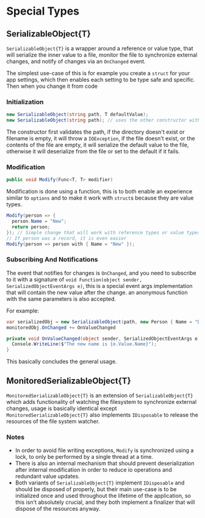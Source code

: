 # Special Types

## SerializableObject{T}

`SerializableObject{T}` is a wrapper around a reference or value type, that will serialize the inner value to a file, monitor the file to synchronize external changes, and notify of changes via an `OnChanged` event.

The simplest use-case of this is for example you create a `struct` for your app settings, which then enables each setting to be type safe and specific. Then when you change it from code

### Initialization

```csharp
new SerializableObject(string path, T defaultValue);
new SerializableObject(string path); // uses the other constructor with the default{T}
```

The constructor first validates the path, if the directory doesn't exist or filename is empty, it will throw a `IOException`, if the file doesn't exist, or the contents of the file are empty, it will serialize the default value to the file, otherwise it will deserialize from the file or set to the default if it fails.

### Modification

```csharp
public void Modify(Func<T, T> modifier)
```

Modification is done using a function, this is to both enable an experience similar to `options` and to make it work with `struct`s because they are value types.

```csharp
Modify(person => {
  person.Name = "New";
  return person;
}); // Simple change that will work with reference types or value types
// If person was a record, it is even easier
Modify(person => person with { Name = "New" });
```

### Subscribing And Notifications

The event that notifies for changes is `OnChanged`, and you need to subscribe to it with a signature of `void Function(object sender, SerializedObjectEventArgs e)`, this is a special event args implementation that will contain the new value after the change. an anonymous function with the same parameters is also accepted.

For example:

```csharp
var serializedObj = new SerializableObject(path, new Person { Name = "Dave" });
monitoredObj.OnChanged += OnValueChanged

private void OnValueChanged(object sender, SerializedObjectEventArgs e) {
  Console.WriteLine($"The new name is {e.Value.Name}");
}
```

This basically concludes the general usage.

## MonitoredSerializableObject{T}

`MonitoredSerializableObject{T}` is an extension of `SerializableObject{T}` which adds functionality of watching the filesystem to synchronize external changes, usage is basically identical except `MonitoredSerializableObject{T}` also implements `IDisposable` to release the resources of the file system watcher.

### Notes

* In order to avoid file writing exceptions, `Modify` is synchronized using a lock, to only be performed by a single thread at a time.
* There is also an internal mechanism that should prevent deserialization after internal modification in order to reduce io operations and redundant value updates.
* Both variants of `SerializableObject{T}` implement `IDisposable` and should be disposed of properly, but their main use-case is to be initialized once and used throughout the lifetime of the application, so this isn't absolutely crucial, and they both implement a finalizer that will dispose of the resources anyway.
